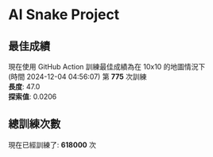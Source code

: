 
# AI Snake Project

## **最佳成績**





















現在使用 GitHub Action 訓練最佳成績為在 10x10 的地圖情況下  
(時間 2024-12-04 04:56:07) 第 **775** 次訓練  
**長度**: 47.0  
**探索值**: 0.0206











































## 總訓練次數
現在已經訓練了: **618000** 次
